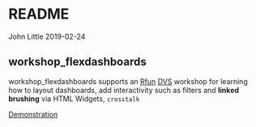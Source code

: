 README
================
John Little
2019-02-24

<!-- README.md is generated from README.Rmd. Please edit that file -->
workshop\_flexdashboards
------------------------

workshop\_flexdashboards supports an [Rfun](https://rfun.library.duke.edu) [DVS](https://library.duke.edu/data/) workshop for learning how to layout dashboards, add interactivity such as filters and **linked brushing** via HTML Widgets, `crosstalk`

[Demonstration](https://rfun-flexdashboards.netlify.com/)
